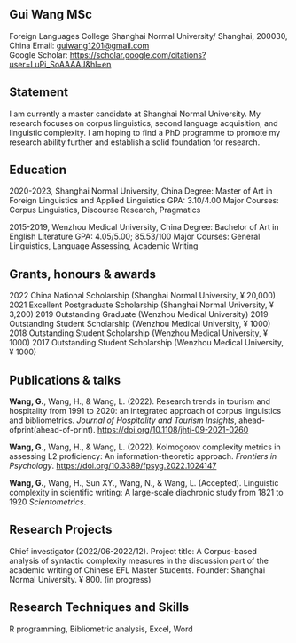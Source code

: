 ## Gui Wang MSc
Foreign Languages College
Shanghai Normal University/
Shanghai, 200030, China
Email: guiwang1201@gmail.com\
Google Scholar: https://scholar.google.com/citations?user=LuPi_SoAAAAJ&hl=en

## Statement
I am currently a master candidate at Shanghai Normal University. My research focuses on corpus linguistics, second language acquisition, and linguistic complexity. I am hoping to find a PhD programme to promote my research ability further and establish a solid foundation for research.

## Education
2020-2023, Shanghai Normal University, China
 Degree: Master of Art in Foreign Linguistics and Applied Linguistics
 GPA: 3.10/4.00
 Major Courses: Corpus Linguistics, Discourse Research, Pragmatics

2015-2019, Wenzhou Medical University, China
 Degree: Bachelor of Art in English Literature
 GPA: 4.05/5.00; 85.53/100
 Major Courses: General Linguistics, Language Assessing, Academic Writing

## Grants, honours & awards
2022 China National Scholarship (Shanghai Normal University, ¥ 20,000)
2021 Excellent Postgraduate Scholarship (Shanghai Normal University, ¥ 3,200)
2019 Outstanding Graduate (Wenzhou Medical University)
2019 Outstanding Student Scholarship (Wenzhou Medical University, ¥ 1000)
2018 Outstanding Student Scholarship (Wenzhou Medical University, ¥ 1000)
2017 Outstanding Student Scholarship (Wenzhou Medical University, ¥ 1000)

## Publications & talks
**Wang, G.**, Wang, H., & Wang, L. (2022). Research trends in tourism and hospitality from 1991 to 2020: an integrated approach of corpus linguistics and
bibliometrics. *Journal of Hospitality and Tourism Insights*, ahead-ofprint(ahead-of-print). https://doi.org/10.1108/jhti-09-2021-0260

**Wang, G.**, Wang, H., & Wang, L. (2022). Kolmogorov complexity metrics in
assessing L2 proficiency: An information-theoretic approach. *Frontiers in
Psychology*. https://doi.org/10.3389/fpsyg.2022.1024147

**Wang, G.**, Wang, H., Sun XY., Wang, N., & Wang, L. (Accepted). Linguistic
complexity in scientific writing: A large-scale diachronic study from 1821 to 1920 *Scientometrics*.

## Research Projects
Chief investigator (2022/06-2022/12). Project title: A Corpus-based analysis of
syntactic complexity measures in the discussion part of the academic writing of
Chinese EFL Master Students. Founder: Shanghai Normal University. ¥ 800.
(in progress)

## Research Techniques and Skills
R programming, Bibliometric analysis, Excel, Word
